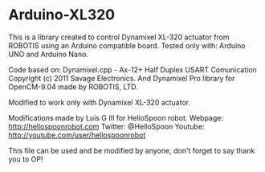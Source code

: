 Arduino-XL320
=============

This is a library created to control Dynamixel XL-320 actuator from ROBOTIS using an Arduino compatible board.
Tested only with: Arduino UNO and Arduino Nano.

 Code based on:
 Dynamixel.cpp - Ax-12+ Half Duplex USART Comunication
 Copyright (c) 2011 Savage Electronics.
 And Dynamixel Pro library for OpenCM-9.04 made by ROBOTIS, LTD.

 Modified to work only with Dynamixel XL-320 actuator.

 Modifications made by Luis G III for HelloSpoon robot.
 Webpage: http://hellospoonrobot.com
 Twitter: @HelloSpoon
 Youtube: http://youtube.com/user/hellospoonrobot

 This file can be used and be modified by anyone, 
 don't forget to say thank you to OP!
